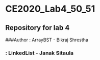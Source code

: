 # CE2020_Lab4_50_51
## Repository for lab 4 
###Author : ArrayBST - Bikraj Shrestha
###       : LinkedList - Janak Sitaula
